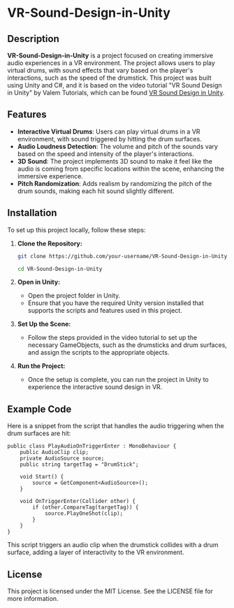 # VR-Sound-Design-in-Unity

## Description
**VR-Sound-Design-in-Unity** is a project focused on creating immersive audio experiences in a VR environment. The project allows users to play virtual drums, with sound effects that vary based on the player's interactions, such as the speed of the drumstick. This project was built using Unity and C#, and it is based on the video tutorial "VR Sound Design in Unity" by Valem Tutorials, which can be found [VR Sound Design in Unity](https://www.youtube.com/watch?v=sCObQSNRqN4).

## Features
- **Interactive Virtual Drums**: Users can play virtual drums in a VR environment, with sound triggered by hitting the drum surfaces.
- **Audio Loudness Detection**: The volume and pitch of the sounds vary based on the speed and intensity of the player's interactions.
- **3D Sound**: The project implements 3D sound to make it feel like the audio is coming from specific locations within the scene, enhancing the immersive experience.
- **Pitch Randomization**: Adds realism by randomizing the pitch of the drum sounds, making each hit sound slightly different.

## Installation
To set up this project locally, follow these steps:

1. **Clone the Repository:**
   ```bash
   git clone https://github.com/your-username/VR-Sound-Design-in-Unity.git

   cd VR-Sound-Design-in-Unity

2. **Open in Unity:**

    - Open the project folder in Unity.
    - Ensure that you have the required Unity version installed that supports the scripts and features used in this project.

3. **Set Up the Scene:**

    - Follow the steps provided in the video tutorial to set up the necessary GameObjects, such as the drumsticks and drum surfaces, and assign the scripts to the appropriate objects.

4. **Run the Project:**

    - Once the setup is complete, you can run the project in Unity to experience the interactive sound design in VR.

## Example Code

Here is a snippet from the script that handles the audio triggering when the drum surfaces are hit:

    public class PlayAudioOnTriggerEnter : MonoBehaviour {
        public AudioClip clip;
        private AudioSource source;
        public string targetTag = "DrumStick";

        void Start() {
            source = GetComponent<AudioSource>();
        }

        void OnTriggerEnter(Collider other) {
            if (other.CompareTag(targetTag)) {
                source.PlayOneShot(clip);
            }
        }
    }

This script triggers an audio clip when the drumstick collides with a drum surface, adding a layer of interactivity to the VR environment.

## License
This project is licensed under the MIT License. See the LICENSE file for more information.
